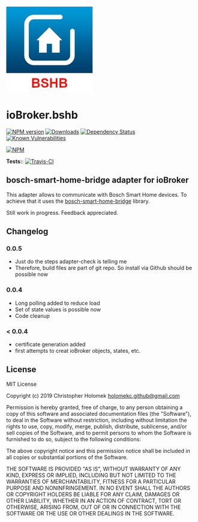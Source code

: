 ![Logo](admin/bshb-logo.jpg)
# ioBroker.bshb

[![NPM version](http://img.shields.io/npm/v/iobroker.bshb.svg)](https://www.npmjs.com/package/iobroker.bshb)
[![Downloads](https://img.shields.io/npm/dm/iobroker.bshb.svg)](https://www.npmjs.com/package/iobroker.bshb)
[![Dependency Status](https://david-dm.org/holomekc/iobroker.bshb.svg)](https://david-dm.org/holomekc/iobroker.bshb)
[![Known Vulnerabilities](https://snyk.io/test/github/holomekc/ioBroker.bshb/badge.svg)](https://snyk.io/test/github/holomekc/ioBroker.bshb)

[![NPM](https://nodei.co/npm/iobroker.bshb.png)](https://nodei.co/npm/iobroker.bshb/)

**Tests:**: [![Travis-CI](http://img.shields.io/travis/Author/ioBroker.template/master.svg)](https://travis-ci.org/holomekc/ioBroker.bshb) 

## bosch-smart-home-bridge adapter for ioBroker

This adapter allows to communicate with Bosch Smart Home devices. 
To achieve that it uses the [bosch-smart-home-bridge](https://github.com/holomekc/bosch-smart-home-bridge) library.

Still work in progress. Feedback appreciated.

## Changelog

### 0.0.5
* Just do the steps adapter-check is telling me
* Therefore, build files are part of git repo. So install via Github should be possible now

### 0.0.4
* Long polling added to reduce load
* Set of state values is possible now
* Code cleanup

### < 0.0.4
* certificate generation added
* first attempts to creat ioBroker objects, states, etc.

## License

MIT License

Copyright (c) 2019 Christopher Holomek <holomekc.github@gmail.com>

Permission is hereby granted, free of charge, to any person obtaining a copy
of this software and associated documentation files (the "Software"), to deal
in the Software without restriction, including without limitation the rights
to use, copy, modify, merge, publish, distribute, sublicense, and/or sell
copies of the Software, and to permit persons to whom the Software is
furnished to do so, subject to the following conditions:

The above copyright notice and this permission notice shall be included in all
copies or substantial portions of the Software.

THE SOFTWARE IS PROVIDED "AS IS", WITHOUT WARRANTY OF ANY KIND, EXPRESS OR
IMPLIED, INCLUDING BUT NOT LIMITED TO THE WARRANTIES OF MERCHANTABILITY,
FITNESS FOR A PARTICULAR PURPOSE AND NONINFRINGEMENT. IN NO EVENT SHALL THE
AUTHORS OR COPYRIGHT HOLDERS BE LIABLE FOR ANY CLAIM, DAMAGES OR OTHER
LIABILITY, WHETHER IN AN ACTION OF CONTRACT, TORT OR OTHERWISE, ARISING FROM,
OUT OF OR IN CONNECTION WITH THE SOFTWARE OR THE USE OR OTHER DEALINGS IN THE
SOFTWARE.
